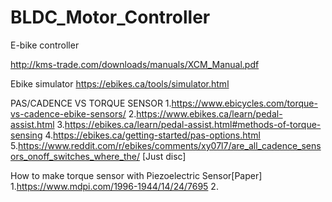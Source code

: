 # BLDC_Motor_Controller
E-bike controller

http://kms-trade.com/downloads/manuals/XCM_Manual.pdf

Ebike simulator
https://ebikes.ca/tools/simulator.html

PAS/CADENCE VS TORQUE SENSOR
1.https://www.ebicycles.com/torque-vs-cadence-ebike-sensors/
2.https://www.ebikes.ca/learn/pedal-assist.html
3.https://ebikes.ca/learn/pedal-assist.html#methods-of-torque-sensing
4.https://ebikes.ca/getting-started/pas-options.html
5.https://www.reddit.com/r/ebikes/comments/xy07l7/are_all_cadence_sensors_onoff_switches_where_the/ [Just disc]

How to make torque sensor with Piezoelectric Sensor[Paper]
1.https://www.mdpi.com/1996-1944/14/24/7695
2.

